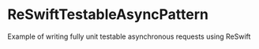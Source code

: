 # ReSwiftTestableAsyncPattern
Example of writing fully unit testable asynchronous requests using ReSwift

